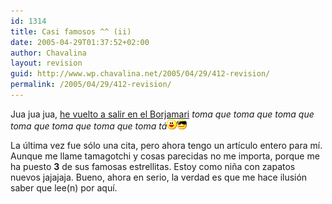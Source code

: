 ```yaml
---
id: 1314
title: Casi famosos ^^ (ii)
date: 2005-04-29T01:37:52+02:00
author: Chavalina
layout: revision
guid: http://www.wp.chavalina.net/2005/04/29/412-revision/
permalink: /2005/04/29/412-revision/
---
```

Jua jua jua, <a href="http://borjamari.blogspot.com/2005/04/chavalina-diario-o-por-fin-la-clebre.html" target="_blank">he vuelto a salir en el Borjamari</a> _toma que toma que toma que toma que toma que toma que toma tá_![emo](/imagenes/emoticonos/risa.gif)![gafas](/imagenes/emoticonos/gafas.gif) 

La última vez fue sólo una cita, pero ahora tengo un artículo entero para mí. Aunque me llame tamagotchi y cosas parecidas no me importa, porque me ha puesto **3** de sus famosas estrellitas. Estoy como niña con zapatos nuevos jajajaja. Bueno, ahora en serio, la verdad es que me hace ilusión saber que lee(n) por aquí.